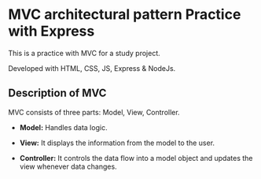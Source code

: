 # MVC architectural pattern Practice with Express
This is a practice with MVC for a study project.

Developed with HTML, CSS, JS, Express & NodeJs.

## Description of MVC
MVC consists of three parts: Model, View, Controller.

* **Model:** Handles data logic. 

* **View:** It displays the information from the model to the user. 

* **Controller:** It controls the data flow into a model object and updates the view whenever data changes.
